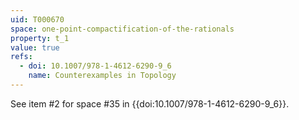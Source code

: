 ```yaml
---
uid: T000670
space: one-point-compactification-of-the-rationals
property: t_1
value: true
refs:
  - doi: 10.1007/978-1-4612-6290-9_6
    name: Counterexamples in Topology
---
```

See item #2 for space #35 in {{doi:10.1007/978-1-4612-6290-9_6}}.
